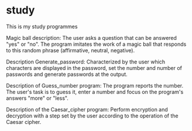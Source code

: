 # study
This is my study programmes

Magic ball description:
The user asks a question that can be answered "yes" or "no". The program imitates the work of a magic ball that responds to this random phrase (affirmative, neutral, negative).


Description Generate_password:
Characterized by the user which characters are displayed in the password, set the number and number of passwords and generate passwords at the output.


Description of Guess_number program:
The program reports the number. The user's task is to guess it, enter a number and focus on the program's answers "more" or "less".


Description of the Caesar_cipher program:
Perform encryption and decryption with a step set by the user according to the operation of the Caesar cipher.
